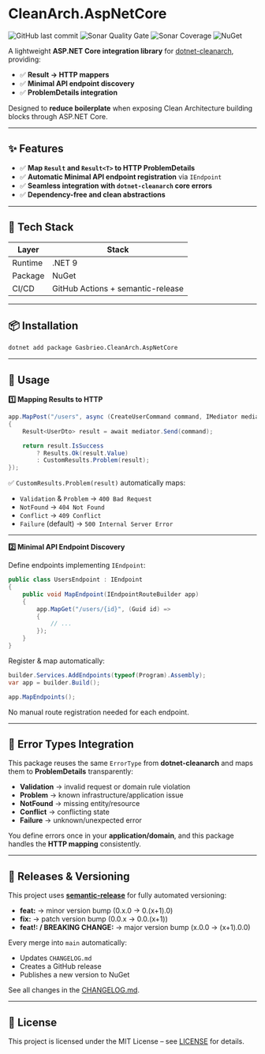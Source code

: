 # CleanArch.AspNetCore

![GitHub last commit](https://img.shields.io/github/last-commit/gasbrieo/dotnet-cleanarch-aspnetcore)
![Sonar Quality Gate](https://img.shields.io/sonar/quality_gate/gasbrieo_dotnet-cleanarch-aspnetcore?server=https%3A%2F%2Fsonarcloud.io)
![Sonar Coverage](https://img.shields.io/sonar/coverage/gasbrieo_dotnet-cleanarch-aspnetcore?server=https%3A%2F%2Fsonarcloud.io)
![NuGet](https://img.shields.io/nuget/v/Gasbrieo.DotNetArch.AspNetCore)

A lightweight **ASP.NET Core integration library** for [dotnet-cleanarch](https://github.com/gasbrieo/dotnet-cleanarch), providing:

- ✅ **Result → HTTP mappers**
- ✅ **Minimal API endpoint discovery**
- ✅ **ProblemDetails integration**

Designed to **reduce boilerplate** when exposing Clean Architecture building blocks through ASP.NET Core.

---

## ✨ Features

- ✅ **Map `Result` and `Result<T>` to HTTP ProblemDetails**
- ✅ **Automatic Minimal API endpoint registration** via `IEndpoint`
- ✅ **Seamless integration with `dotnet-cleanarch` core errors**
- ✅ **Dependency-free and clean abstractions**

---

## 🧱 Tech Stack

| Layer   | Stack                             |
| ------- | --------------------------------- |
| Runtime | .NET 9                            |
| Package | NuGet                             |
| CI/CD   | GitHub Actions + semantic-release |

---

## 📦 Installation

```bash
dotnet add package Gasbrieo.CleanArch.AspNetCore
```

---

## 🚀 Usage

**1️⃣ Mapping Results to HTTP**

```csharp
app.MapPost("/users", async (CreateUserCommand command, IMediator mediator) =>
{
    Result<UserDto> result = await mediator.Send(command);

    return result.IsSuccess
        ? Results.Ok(result.Value)
        : CustomResults.Problem(result);
});
```

✅ `CustomResults.Problem(result)` automatically maps:

- `Validation` & `Problem` → `400 Bad Request`
- `NotFound` → `404 Not Found`
- `Conflict` → `409 Conflict`
- `Failure` (default) → `500 Internal Server Error`

---

**2️⃣ Minimal API Endpoint Discovery**

Define endpoints implementing `IEndpoint`:

```csharp
public class UsersEndpoint : IEndpoint
{
    public void MapEndpoint(IEndpointRouteBuilder app)
    {
        app.MapGet("/users/{id}", (Guid id) =>
        {
            // ...
        });
    }
}
```

Register & map automatically:

```csharp
builder.Services.AddEndpoints(typeof(Program).Assembly);
var app = builder.Build();

app.MapEndpoints();
```

No manual route registration needed for each endpoint.

---

## 🧱 Error Types Integration

This package reuses the same `ErrorType` from **dotnet-cleanarch** and maps them to **ProblemDetails** transparently:

- **Validation** → invalid request or domain rule violation
- **Problem** → known infrastructure/application issue
- **NotFound** → missing entity/resource
- **Conflict** → conflicting state
- **Failure** → unknown/unexpected error

You define errors once in your **application/domain**, and this package handles the **HTTP mapping** consistently.

---

## 🔄 Releases & Versioning

This project uses **[semantic-release](https://semantic-release.gitbook.io/semantic-release/)** for fully automated versioning:

- **feat:** → minor version bump (0.x.0 → 0.(x+1).0)
- **fix:** → patch version bump (0.0.x → 0.0.(x+1))
- **feat!: / BREAKING CHANGE:** → major version bump (x.0.0 → (x+1).0.0)

Every merge into `main` automatically:

- Updates `CHANGELOG.md`
- Creates a GitHub release
- Publishes a new version to NuGet

See all changes in the [CHANGELOG.md](./CHANGELOG.md).

---

## 🪪 License

This project is licensed under the MIT License – see [LICENSE](LICENSE) for details.
